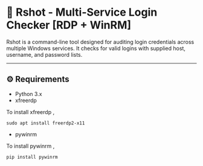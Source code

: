# 🔐 Rshot - Multi-Service Login Checker [RDP + WinRM]

Rshot is a command-line tool designed for auditing login credentials across multiple Windows services. It checks for valid logins with supplied host, username, and password lists.

---

## ⚙️ Requirements

- Python 3.x  
- xfreerdp

To install xfreerdp ,

```
sudo apt install freerdp2-x11
```

- pywinrm

To install pywinrm ,

```
pip install pywinrm
```